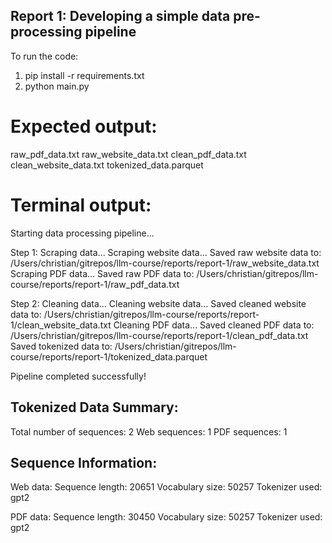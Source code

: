 ## Report 1: Developing a simple data pre-processing pipeline

To run the code:
1. pip install -r requirements.txt
2. python main.py

# Expected output:
raw_pdf_data.txt
raw_website_data.txt
clean_pdf_data.txt
clean_website_data.txt
tokenized_data.parquet

# Terminal output:
Starting data processing pipeline...

Step 1: Scraping data...
Scraping website data...
Saved raw website data to: /Users/christian/gitrepos/llm-course/reports/report-1/raw_website_data.txt
Scraping PDF data...
Saved raw PDF data to: /Users/christian/gitrepos/llm-course/reports/report-1/raw_pdf_data.txt

Step 2: Cleaning data...
Cleaning website data...
Saved cleaned website data to: /Users/christian/gitrepos/llm-course/reports/report-1/clean_website_data.txt
Cleaning PDF data...
Saved cleaned PDF data to: /Users/christian/gitrepos/llm-course/reports/report-1/clean_pdf_data.txt
Saved tokenized data to: /Users/christian/gitrepos/llm-course/reports/report-1/tokenized_data.parquet

Pipeline completed successfully!

Tokenized Data Summary:
----------------------------------------
Total number of sequences: 2
Web sequences: 1
PDF sequences: 1

Sequence Information:
----------------------------------------
Web data:
Sequence length: 20651
Vocabulary size: 50257
Tokenizer used: gpt2

PDF data:
Sequence length: 30450
Vocabulary size: 50257
Tokenizer used: gpt2
